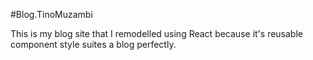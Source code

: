 #Blog.TinoMuzambi

This is my blog site that I remodelled using React because it's reusable component style suites a blog perfectly.
